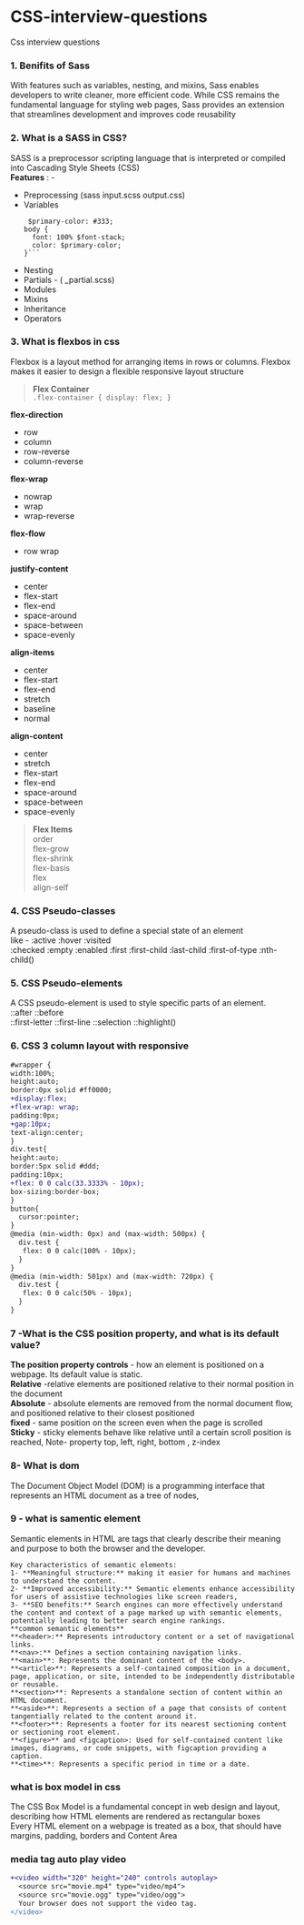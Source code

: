 # CSS-interview-questions
Css interview questions

### 1. Benifits of Sass ###

With features such as variables, nesting, and mixins, Sass enables developers to write cleaner, more efficient code. While CSS remains the fundamental language for styling web pages, Sass provides an extension that streamlines development and improves code reusability

### 2. What is a SASS in CSS? ###

SASS is a preprocessor scripting language that is interpreted or compiled into Cascading Style Sheets (CSS)  
**Features** : - 
- Preprocessing (sass input.scss output.css)
- Variables    
  ```$font-stack: Helvetica, sans-serif;
   $primary-color: #333;
  body {
    font: 100% $font-stack;
    color: $primary-color;
  }```
- Nesting
- Partials - ( _partial.scss)  
- Modules
- Mixins
- Inheritance
- Operators
### 3. What is flexbos in css ###  
Flexbox is a layout method for arranging items in rows or columns. Flexbox makes it easier to design a flexible responsive layout structure  
>**Flex Container**  
`.flex-container {
  display: flex;
  }`  

**flex-direction**  
* row  
* column  
* row-reverse  
* column-reverse
   
**flex-wrap**    
* nowrap  
* wrap  
* wrap-reverse
  
**flex-flow**    
* row wrap
  
**justify-content**    
* center  
* flex-start  
* flex-end  
* space-around  
* space-between  
* space-evenly
  
**align-items**  
* center  
* flex-start  
* flex-end  
* stretch  
* baseline  
* normal
  
**align-content**  
* center  
* stretch  
* flex-start  
* flex-end  
* space-around  
* space-between  
* space-evenly

>**Flex Items**  
order  
flex-grow  
flex-shrink  
flex-basis  
flex  
align-self

### 4. CSS Pseudo-classes ###
A pseudo-class is used to define a special state of an element  
like - :active  :hover  :visited  
:checked  :empty  :enabled  :first  :first-child  :last-child  :first-of-type  :nth-child()  

### 5. CSS Pseudo-elements ###  
A CSS pseudo-element is used to style specific parts of an element.  
::after  ::before  
::first-letter  ::first-line  ::selection ::highlight() 

### 6. CSS 3 column layout with responsive ### 
```diff
#wrapper {
width:100%;
height:auto;
border:0px solid #ff0000;
+display:flex;
+flex-wrap: wrap;
padding:0px;
+gap:10px;
text-align:center;
}
div.test{
height:auto;
border:5px solid #ddd;
padding:10px;
+flex: 0 0 calc(33.3333% - 10px);
box-sizing:border-box;  
}
button{
  cursor:pointer;
}
@media (min-width: 0px) and (max-width: 500px) {
  div.test {
   flex: 0 0 calc(100% - 10px);
  }
}
@media (min-width: 501px) and (max-width: 720px) {
  div.test {
   flex: 0 0 calc(50% - 10px);
  }
}
```
### 7 -What is the CSS position property, and what is its default value? ###
**The position property controls** -  how an element is positioned on a webpage. Its default value is static.    
**Relative** -relative elements are positioned relative to their normal position in the document    
**Absolute** - absolute elements are removed from the normal document flow, and positioned relative to their closest positioned  
**fixed** - same position on the screen even when the page is scrolled  
**Sticky** - sticky elements behave like relative until a certain scroll position is reached, 
Note- property top, left, right, bottom , z-index

### 8- What is dom ###  
The Document Object Model (DOM) is a programming interface that represents an HTML document as a tree of nodes,  

### 9 - what is samentic element ###  
Semantic elements in HTML are tags that clearly describe their meaning and purpose to both the browser and the developer.  
```**non-semantic elements** like <div> and <span>
Key characteristics of semantic elements:  
1- **Meaningful structure:** making it easier for humans and machines to understand the content.
2- **Improved accessibility:** Semantic elements enhance accessibility for users of assistive technologies like screen readers, 
3- **SEO benefits:** Search engines can more effectively understand the content and context of a page marked up with semantic elements, potentially leading to better search engine rankings.
**common semantic elements**
**<header>:** Represents introductory content or a set of navigational links.  
**<nav>:** Defines a section containing navigation links.  
**<main>**: Represents the dominant content of the <body>.  
**<article>**: Represents a self-contained composition in a document, page, application, or site, intended to be independently distributable or reusable.  
**<section>**: Represents a standalone section of content within an HTML document.  
**<aside>**: Represents a section of a page that consists of content tangentially related to the content around it.  
**<footer>**: Represents a footer for its nearest sectioning content or sectioning root element.  
**<figure>** and <figcaption>: Used for self-contained content like images, diagrams, or code snippets, with figcaption providing a caption.  
**<time>**: Represents a specific period in time or a date.  
```  
### what is box model in css ###
The CSS Box Model is a fundamental concept in web design and layout, describing how HTML elements are rendered as rectangular boxes  
Every HTML element on a webpage is treated as a box, that should have margins, padding, borders and Content Area

### media tag auto play video ###
```diff
+<video width="320" height="240" controls autoplay>
  <source src="movie.mp4" type="video/mp4">
  <source src="movie.ogg" type="video/ogg">
  Your browser does not support the video tag.
</video>
```
